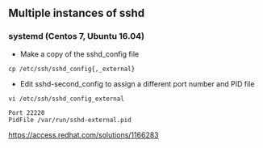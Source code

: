 ## Multiple instances of sshd

### systemd (Centos 7, Ubuntu 16.04)

* Make a copy of the sshd_config file 
```
cp /etc/ssh/sshd_config{,_external}
```
* Edit sshd-second_config to assign a different port number and PID file
```
vi /etc/ssh/sshd_config_external
```
```
Port 22220
PidFile /var/run/sshd-external.pid
```

https://access.redhat.com/solutions/1166283
